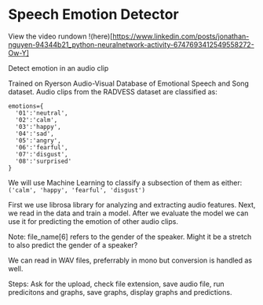 # Speech Emotion Detector
View the video rundown !(here)[https://www.linkedin.com/posts/jonathan-nguyen-94344b21_python-neuralnetwork-activity-6747693412549558272-Ow-Y]

Detect emotion in an audio clip

Trained on Ryerson Audio-Visual Database of Emotional Speech and Song dataset.
Audio clips from the RADVESS dataset are classified as: 
```
emotions={
  '01':'neutral',
  '02':'calm',
  '03':'happy',
  '04':'sad',
  '05':'angry',
  '06':'fearful',
  '07':'disgust',
  '08':'surprised'
}
```
We will use Machine Learning to classify a subsection of them as either:
`('calm', 'happy', 'fearful', 'disgust')`

First we use librosa library for analyzing and extracting audio features.
Next, we read in the data and train a model.
After we evaluate the model we can use it for predicting the emotion of other audio clips.

Note: file_name[6] refers to the gender of the speaker. Might it be a stretch to also predict the gender of a speaker?

We can read in WAV files, preferrably in mono but conversion is handled as well.

Steps: 
Ask for the upload, check file extension, save audio file, run predicitons and graphs, save graphs, display graphs and predictions.